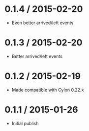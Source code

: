 0.1.4 / 2015-02-20
==================

  * Even better arrived/left events

0.1.3 / 2015-02-20
==================

  * Better arrived/left events

0.1.2 / 2015-02-19
==================

  * Made compatible with Cylon 0.22.x

0.1.1 / 2015-01-26
==================

  * Initial publish

